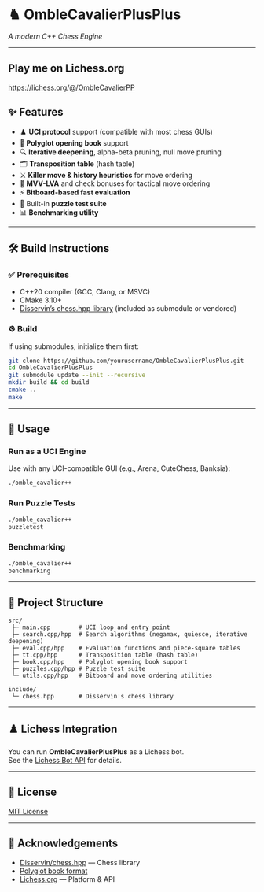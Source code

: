 # ♞ OmbleCavalierPlusPlus
*A modern C++ Chess Engine*

---
## Play me on Lichess.org

https://lichess.org/@/OmbleCavalierPP

## ✨ Features
- ♟️ **UCI protocol** support (compatible with most chess GUIs)
- 📖 **Polyglot opening book** support
- 🔍 **Iterative deepening**, alpha-beta pruning, null move pruning
- 🗂️ **Transposition table** (hash table)
- ⚔️ **Killer move & history heuristics** for move ordering
- 🎯 **MVV-LVA** and check bonuses for tactical move ordering
- ⚡ **Bitboard-based fast evaluation**
- 🧩 Built-in **puzzle test suite**
- 📊 **Benchmarking utility**

---

## 🛠️ Build Instructions

### ✅ Prerequisites
- C++20 compiler (GCC, Clang, or MSVC)
- CMake 3.10+
- [Disservin’s chess.hpp library](https://github.com/Disservin/chess.hpp) (included as submodule or vendored)

### ⚙️ Build
If using submodules, initialize them first:
```bash
git clone https://github.com/yourusername/OmbleCavalierPlusPlus.git
cd OmbleCavalierPlusPlus
git submodule update --init --recursive
mkdir build && cd build
cmake ..
make
```

---

## 🚀 Usage

### Run as a UCI Engine
Use with any UCI-compatible GUI (e.g., Arena, CuteChess, Banksia):
```bash
./omble_cavalier++
```

### Run Puzzle Tests
```bash
./omble_cavalier++ 
puzzletest
```

### Benchmarking
```bash
./omble_cavalier++ 
benchmarking
```

---

## 📂 Project Structure
```
src/
 ├─ main.cpp        # UCI loop and entry point
 ├─ search.cpp/hpp  # Search algorithms (negamax, quiesce, iterative deepening)
 ├─ eval.cpp/hpp    # Evaluation functions and piece-square tables
 ├─ tt.cpp/hpp      # Transposition table (hash table)
 ├─ book.cpp/hpp    # Polyglot opening book support
 ├─ puzzles.cpp/hpp # Puzzle test suite
 └─ utils.cpp/hpp   # Bitboard and move ordering utilities

include/
 └─ chess.hpp       # Disservin's chess library
```

---

## ♟️ Lichess Integration
You can run **OmbleCavalierPlusPlus** as a Lichess bot.  
See the [Lichess Bot API](https://lichess.org/api#operation/botAccountUpgrade) for details.

---

## 📜 License
[MIT License](LICENSE)

---

## 🙏 Acknowledgements
- [Disservin/chess.hpp](https://github.com/Disservin/chess.hpp) — Chess library  
- [Polyglot book format](https://www.chessprogramming.org/Polyglot)  
- [Lichess.org](https://lichess.org/) — Platform & API
